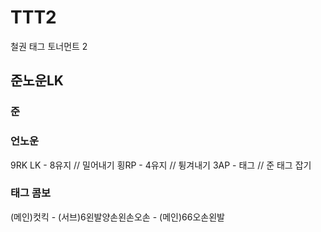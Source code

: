 # TTT2
철권 태그 토너먼트 2

## 준노운LK
### 준
### 언노운
9RK LK - 8유지 // 밀어내기
횡RP - 4유지 // 튕겨내기
3AP - 태그 // 준 태그 잡기
### 태그 콤보
(메인)컷킥 - (서브)6왼발양손왼손오손 - (메인)66오손왼발
